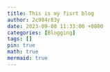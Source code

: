 ```yaml
---
title: This is my fisrt blog
author: 2c984r83y
date: 2023-09-08 11:33:00 +0800
categories: [Blogging]
tags: []
pin: true
math: true
mermaid: true
---
```

